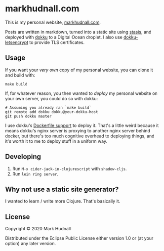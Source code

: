 # markhudnall.com

This is my personal website, [markhudnall.com](https://markhudnall.com).

Posts are written in markdown, turned into a static site using [stasis](https://github.com/magnars/stasis), and deployed with [dokku](https://github.com/dokku/dokku) to a Digital Ocean droplet. I also use [dokku-letsencrypt](https://github.com/dokku/dokku-letsencrypt) to provide TLS certificates.

## Usage

If you want your *very own* copy of my personal website, you can clone it and build with: 

```shell
make build
```

If, for whatever reason, you then wanted to *deploy* my personal website on your own server, you could do so with dokku:

```shell
# Assuming you already ran `make build`
git remote add dokku dokku@your-dokku-host
git push dokku master
```

I use dokku's [Dockerfile support](http://dokku.viewdocs.io/dokku/deployment/methods/dockerfiles/) to deploy it. That's a little weird because it means dokku's nginx server is proxying to another nginx server behind docker, but there's too much cognitive overhead to deploying things, and it's worth it to me to deploy stuff in a uniform way.

## Developing

1. Run `M-x cider-jack-in-clojurescript` with `shadow-cljs`.
2. Run `lein ring server`.

## Why not use a static site generator? 

I wanted to learn / write more Clojure. That's basically it.

## License

Copyright © 2020 Mark Hudnall

Distributed under the Eclipse Public License either version 1.0 or (at
your option) any later version.
